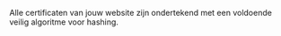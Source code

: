 Alle certificaten van jouw website zijn ondertekend met een voldoende veilig algoritme voor hashing.
